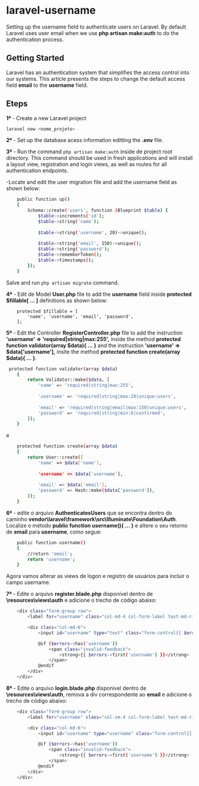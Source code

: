 # laravel-username

Setting up the username field to authenticate users on Laravel. By default Laravel uses user email when we use **php artisan make:auth** to do the authentication process.

## Getting Started
Laravel has an authentication system that simplifies the access control into our systems. This article presents the steps to change the default access field **email** to the **username** field.

## Eteps

**1ª** - Create a new Laravel project
```sh
laravel new <nome_projeto>
```
**2ª** - Set up the database acess information editting the **.env** file.

**3ª** - Run the command ```php artisan make:auth``` inside de project root directory. This command should be used in fresh applications and will install a layout view, registration and login views, as well as routes for all authentication endpoints.

-Locate and edit the user migration file and add the username field as shown below:

```sh
    public function up()
    {
        Schema::create('users', function (Blueprint $table) {
            $table->increments('id');
            $table->string('name');
            
            $table->string('username', 20)->unique();
            
            $table->string('email', 150)->unique();
            $table->string('password');
            $table->rememberToken();
            $table->timestamps();
        });
    }
```
Salve and run ```php artisan migrate``` command.

**4ª** - Edit de Model **User.php** file to add the **username** field inside **protected $fillable[ ... ]** definitions as shown below:

```
    protected $fillable = [
        'name', 'username', 'email', 'password',
    ];
```

**5ª** - Edit the Controller **RegisterController.php** file to add the instruction **'username' => 'required|string|max:255',** inside the method **protected function validator(array $data){ ... }** and the instruction **'username' => $data['username'],** insite the method **protected function create(array $data){ ... }**.

```sh
 protected function validator(array $data)
    {
        return Validator::make($data, [
            'name' => 'required|string|max:255',
            
            'username' => 'required|string|max:20|unique:users',
            
            'email' => 'required|string|email|max:150|unique:users',
            'password' => 'required|string|min:6|confirmed',
        ]);
    }
```
e 
```sh
    protected function create(array $data)
    {
        return User::create([
            'name' => $data['name'],
            
            'username' => $data['username'],
            
            'email' => $data['email'],
            'password' => Hash::make($data['password']),
        ]);
    }
```
**6ª** - edite o arquivo **AuthenticatesUsers** que se encontra dentro do caminho **vendor\laravel\framework\src\Illuminate\Foundation\Auth**. Localize o método **public function username(){ ... }** e altere o seu retorno de **email** para **username**, como segue:

```sh
    public function username()
    {
        //return 'email';
        return 'username';
    }
```

Agora vamos alterar as views de logon e registro de usuários para incluir o campo username.

**7ª** - Edite o arquivo **register.blade.php** disponível dentro de **\\resources\views\auth** e adicione o trecho de código abaixo:

```sh
    <div class="form-group row">
        <label for="username" class="col-md-4 col-form-label text-md-right">{{ __('User') }}</label>

        <div class="col-md-6">
            <input id="username" type="text" class="form-control{{ $errors->has('username') ? ' is-invalid' : '' }}" name="username" value="{{ old('username') }}" required autofocus>

            @if ($errors->has('username'))
                <span class="invalid-feedback">
                    <strong>{{ $errors->first('username') }}</strong>
                </span>
            @endif
        </div>
    </div>
```

**8ª** - Edite o arquivo **login.blade.php** disponível dentro de **\\resources\views\auth**, remova a div correspondente ao **email** e adicione o trecho de código abaixo:

```sh
    <div class="form-group row">
        <label for="username" class="col-sm-4 col-form-label text-md-right">{{ __('User') }}</label>

        <div class="col-md-6">
            <input id="username" type="username" class="form-control{{ $errors->has('username') ? ' is-invalid' : '' }}" name="username" value="{{ old('username') }}" required autofocus>

            @if ($errors->has('username'))
                <span class="invalid-feedback">
                    <strong>{{ $errors->first('username') }}</strong>
                </span>
            @endif
        </div>
    </div>
```
